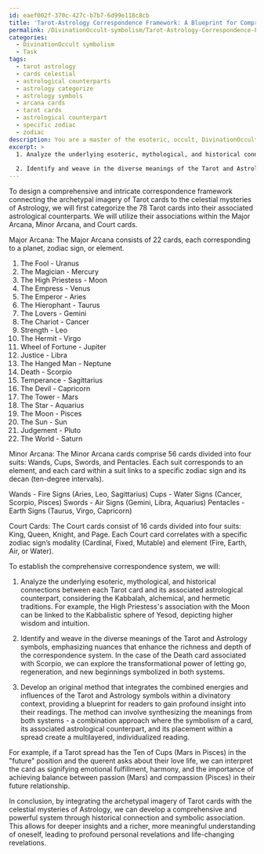 ```yaml
---
id: eaef002f-370c-427c-b7b7-6d99e118c8cb
title: 'Tarot-Astrology Correspondence Framework: A Blueprint for Comprehensive Insights'
permalink: /DivinationOccult-symbolism/Tarot-Astrology-Correspondence-Framework-A-Blueprint-for-Comprehensive-Insights/
categories:
  - DivinationOccult symbolism
  - Task
tags:
  - tarot astrology
  - cards celestial
  - astrological counterparts
  - astrology categorize
  - astrology symbols
  - arcana cards
  - tarot cards
  - astrological counterpart
  - specific zodiac
  - zodiac
description: You are a master of the esoteric, occult, DivinationOccult symbolism, you complete tasks to the absolute best of your ability, no matter if you think you were not trained to do the task specifically, you will attempt to do it anyways, since you have performed the tasks you are given with great mastery, accuracy, and deep understanding of what is requested. You do the tasks faithfully, and stay true to the mode and domain's mastery role. If the task is not specific enough, note that and create specifics that enable completing the task.
excerpt: >
  1. Analyze the underlying esoteric, mythological, and historical connections between each Tarot card and its associated astrological counterpart, taking into account the Kabbalah, alchemical, and hermetic traditions.
  
  2. Identify and weave in the diverse meanings of the Tarot and Astrology symbols, emphasizing nuances that enhance the richness and depth of the correspondence system.
---
```


To design a comprehensive and intricate correspondence framework connecting the archetypal imagery of Tarot cards to the celestial mysteries of Astrology, we will first categorize the 78 Tarot cards into their associated astrological counterparts. We will utilize their associations within the Major Arcana, Minor Arcana, and Court cards.

Major Arcana:
The Major Arcana consists of 22 cards, each corresponding to a planet, zodiac sign, or element.

1. The Fool - Uranus
2. The Magician - Mercury
3. The High Priestess - Moon
4. The Empress - Venus
5. The Emperor - Aries
6. The Hierophant - Taurus
7. The Lovers - Gemini
8. The Chariot - Cancer
9. Strength - Leo
10. The Hermit - Virgo
11. Wheel of Fortune - Jupiter
12. Justice - Libra
13. The Hanged Man - Neptune
14. Death - Scorpio
15. Temperance - Sagittarius
16. The Devil - Capricorn
17. The Tower - Mars
18. The Star - Aquarius
19. The Moon - Pisces
20. The Sun - Sun
21. Judgement - Pluto
22. The World - Saturn

Minor Arcana:
The Minor Arcana cards comprise 56 cards divided into four suits: Wands, Cups, Swords, and Pentacles. Each suit corresponds to an element, and each card within a suit links to a specific zodiac sign and its decan (ten-degree intervals).

Wands - Fire Signs (Aries, Leo, Sagittarius)
Cups - Water Signs (Cancer, Scorpio, Pisces)
Swords - Air Signs (Gemini, Libra, Aquarius)
Pentacles - Earth Signs (Taurus, Virgo, Capricorn)

Court Cards:
The Court cards consist of 16 cards divided into four suits: King, Queen, Knight, and Page. Each Court card correlates with a specific zodiac sign’s modality (Cardinal, Fixed, Mutable) and element (Fire, Earth, Air, or Water).

To establish the comprehensive correspondence system, we will:

1. Analyze the underlying esoteric, mythological, and historical connections between each Tarot card and its associated astrological counterpart, considering the Kabbalah, alchemical, and hermetic traditions. For example, the High Priestess's association with the Moon can be linked to the Kabbalistic sphere of Yesod, depicting higher wisdom and intuition.

2. Identify and weave in the diverse meanings of the Tarot and Astrology symbols, emphasizing nuances that enhance the richness and depth of the correspondence system. In the case of the Death card associated with Scorpio, we can explore the transformational power of letting go, regeneration, and new beginnings symbolized in both systems.

3. Develop an original method that integrates the combined energies and influences of the Tarot and Astrology symbols within a divinatory context, providing a blueprint for readers to gain profound insight into their readings. The method can involve synthesizing the meanings from both systems - a combination approach where the symbolism of a card, its associated astrological counterpart, and its placement within a spread create a multilayered, individualized reading.

For example, if a Tarot spread has the Ten of Cups (Mars in Pisces) in the "future" position and the querent asks about their love life, we can interpret the card as signifying emotional fulfillment, harmony, and the importance of achieving balance between passion (Mars) and compassion (Pisces) in their future relationship.

In conclusion, by integrating the archetypal imagery of Tarot cards with the celestial mysteries of Astrology, we can develop a comprehensive and powerful system through historical connection and symbolic association. This allows for deeper insights and a richer, more meaningful understanding of oneself, leading to profound personal revelations and life-changing revelations.
